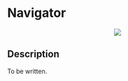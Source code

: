 # Navigator
<p align="center">
    <img src="https://img.shields.io/badge/Package_Version-0.1.0-blue.svg?longCache=true&style=flat-square"/>
</p>

## Description
To be written.

<!-- ## Application Programming Interface
The API documentation for this module can be found
[here](https://embeddedmontiarc.github.io/Elysium/packages/navigator/docs). -->
